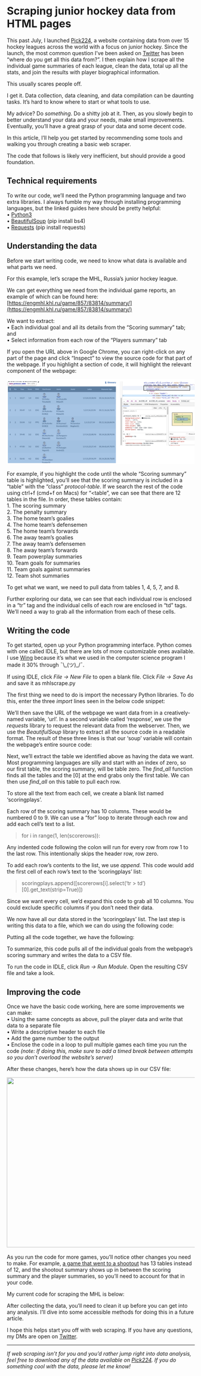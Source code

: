 Scraping junior hockey data from HTML pages
===========================================

This past July, I launched [Pick224](https://pick224.com/), a website containing data from over 15 hockey leagues across the world with a focus on junior hockey. Since the launch, the most common question I’ve been asked on [Twitter](https://twitter.com/davemacp) has been “where do you get all this data from?”. I then explain how I scrape all the individual game summaries of each league, clean the data, total up all the stats, and join the results with player biographical information.

This usually scares people off.

I get it. Data collection, data cleaning, and data compilation can be daunting tasks. It’s hard to know where to start or what tools to use.

My advice? Do _something_. Do a shitty job at it. Then, as you slowly begin to better understand your data and your needs, make small improvements. Eventually, you’ll have a great grasp of your data and some decent code.

In this article, I’ll help you get started by recommending some tools and walking you through creating a basic web scraper.

The code that follows is likely very inefficient, but should provide a good foundation.

Technical requirements
----------------------

To write our code, we’ll need the Python programming language and two extra libraries. I always fumble my way through installing programming languages, but the linked guides here should be pretty helpful:  
• [Python3](https://www.python.org/downloads/)  
• [BeautifulSoup](https://pypi.org/project/beautifulsoup4/) (pip install bs4)  
• [Requests](https://pypi.org/project/requests/) (pip install requests)

Understanding the data
----------------------

Before we start writing code, we need to know what data is available and what parts we need.

For this example, let’s scrape the MHL, Russia’s junior hockey league.

We can get everything we need from the individual game reports, an example of which can be found here: [https://engmhl.khl.ru/game/857/83814/summary/](https://engmhl.khl.ru/game/857/83814/summary/)

We want to extract:  
• Each individual goal and all its details from the “Scoring summary” tab; and  
• Select information from each row of the “Players summary” tab

If you open the URL above in Google Chrome, you can right-click on any part of the page and click “Inspect” to view the source code for that part of the webpage. If you highlight a section of code, it will highlight the relevant component of the webpage:

![alt text](images/inspect-webpage-chrome.png "Inspecting with Chrome")

For example, if you highlight the code until the whole “Scoring summary” table is highlighted, you’ll see that the scoring summary is included in a “table” with the “class” _protocol-table_. If we search the rest of the code using ctrl+f (cmd+f on Macs) for “<table”, we can see that there are 12 tables in the file. In order, these tables contain:  
1\. The scoring summary  
2\. The penalty summary  
3\. The home team’s goalies  
4\. The home team’s defensemen  
5\. The home team’s forwards  
6\. The away team’s goalies  
7\. The away team’s defensemen  
8\. The away team’s forwards  
9\. Team powerplay summaries  
10\. Team goals for summaries  
11\. Team goals against summaries  
12\. Team shot summaries

To get what we want, we need to pull data from tables 1, 4, 5, 7, and 8.

Further exploring our data, we can see that each individual row is enclosed in a “tr” tag and the individual cells of each row are enclosed in “td” tags. We’ll need a way to grab all the information from each of these cells.

Writing the code
----------------

To get started, open up your Python programming interface. Python comes with one called IDLE, but there are lots of more customizable ones available. I use [Wing](https://wingware.com/) because it’s what we used in the computer science program I made it 30% through ¯\\\_(ツ)\_/¯.

If using IDLE, click _File -> New File_ to open a blank file. Click _File -> Save As_ and save it as mhlscrape.py

The first thing we need to do is import the necessary Python libraries. To do this, enter the three _import_ lines seen in the below code snippet:

We’ll then save the URL of the webpage we want data from in a creatively-named variable, ‘url’. In a second variable called ‘response’, we use the _requests_ library to request the relevant data from the webserver. Then, we use the _BeautifulSoup_ library to extract all the source code in a readable format. The result of these three lines is that our ‘soup’ variable will contain the webpage’s entire source code:

Next, we’ll extract the table we identified above as having the data we want. Most programming languages are silly and start with an index of zero, so our first table, the scoring summary, will be table zero. The _find\_all_ function finds all the tables and the \[0\] at the end grabs only the first table. We can then use _find\_all_ on this table to pull each row.

To store all the text from each cell, we create a blank list named ‘scoringplays’.

Each row of the scoring summary has 10 columns. These would be numbered 0 to 9. We can use a “for” loop to iterate through each row and add each cell’s text to a list.

> for i in range(1, len(scorerows)):

Any indented code following the colon will run for every row from row 1 to the last row. This intentionally skips the header row, row zero.

To add each row’s contents to the list, we use _append._ This code would add the first cell of each row’s text to the ‘scoringplays’ list:

> scoringplays.append(\[scorerows\[i\].select(‘tr > td’)\[0\].get\_text(strip=True)\])

Since we want every cell, we’d expand this code to grab all 10 columns. You could exclude specific columns if you don’t need their data.

We now have all our data stored in the ‘scoringplays’ list. The last step is writing this data to a file, which we can do using the following code:

Putting all the code together, we have the following:

To summarize, this code pulls all of the individual goals from the webpage’s scoring summary and writes the data to a CSV file.

To run the code in IDLE, click _Run -> Run Module_. Open the resulting CSV file and take a look.

Improving the code
------------------

Once we have the basic code working, here are some improvements we can make:  
• Using the same concepts as above, pull the player data and write that data to a separate file  
• Write a descriptive header to each file  
• Add the game number to the output  
• Enclose the code in a loop to pull multiple games each time you run the code _(note: If doing this, make sure to add a timed break between attempts so you don’t overload the website’s server)_

After these changes, here’s how the data shows up in our CSV file:

<img class="s t u hq ai" src="https://miro.medium.com/max/3444/1\*cWyAyLiDrPd2luRIzXhqiA.png" width="1722" height="454" srcSet="https://miro.medium.com/max/552/1\*cWyAyLiDrPd2luRIzXhqiA.png 276w, https://miro.medium.com/max/1104/1\*cWyAyLiDrPd2luRIzXhqiA.png 552w, https://miro.medium.com/max/1280/1\*cWyAyLiDrPd2luRIzXhqiA.png 640w, https://miro.medium.com/max/1400/1\*cWyAyLiDrPd2luRIzXhqiA.png 700w" sizes="700px" role="presentation"/>

As you run the code for more games, you’ll notice other changes you need to make. For example, [a game that went to a shootout](https://engmhl.khl.ru/game/857/83808/summary/) has 13 tables instead of 12, and the shootout summary shows up in between the scoring summary and the player summaries, so you’ll need to account for that in your code.

My current code for scraping the MHL is below:

After collecting the data, you’ll need to clean it up before you can get into any analysis. I’ll dive into some accessible methods for doing this in a future article.

I hope this helps start you off with web scraping. If you have any questions, my DMs are open on [Twitter](https://twitter.com/davemacp).

* * *

_If web scraping isn’t for you and you’d rather jump right into data analysis, feel free to download any of the data available on_ [_Pick224_](https://pick224.com/index.html)_. If you do something cool with the data, please let me know!_
